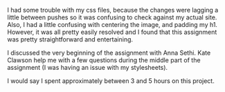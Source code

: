 I had some trouble with my css files, because the changes were lagging a little between pushes so it was confusing to check against my actual site. Also, I had a little confusing with centering the image, and padding my h1. However, it was all pretty easily resolved and I found that this assignment was pretty straightforward and entertaining.

I discussed the very beginning of the assignment with Anna Sethi. Kate Clawson help me with a few questions during the middle part of the assignment (I was having an issue with my stylesheets).

I would say I spent approximately between 3 and 5 hours on this project.